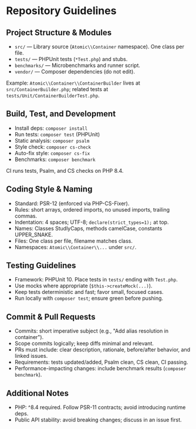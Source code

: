 # Repository Guidelines

## Project Structure & Modules

- `src/` — Library source (`Atomic\\Container` namespace). One class per file.
- `tests/` — PHPUnit tests (`*Test.php`) and stubs.
- `benchmarks/` — Microbenchmarks and runner script.
- `vendor/` — Composer dependencies (do not edit).

Example: `Atomic\\Container\\ContainerBuilder` lives at `src/ContainerBuilder.php`; related tests at `tests/Unit/ContainerBuilderTest.php`.

## Build, Test, and Development

- Install deps: `composer install`
- Run tests: `composer test` (PHPUnit)
- Static analysis: `composer psalm`
- Style check: `composer cs-check`
- Auto-fix style: `composer cs-fix`
- Benchmarks: `composer benchmark`

CI runs tests, Psalm, and CS checks on PHP 8.4.

## Coding Style & Naming

- Standard: PSR-12 (enforced via PHP-CS-Fixer).
- Rules: short arrays, ordered imports, no unused imports, trailing commas.
- Indentation: 4 spaces; UTF-8; `declare(strict_types=1);` at top.
- Names: Classes StudlyCaps, methods camelCase, constants UPPER_SNAKE.
- Files: One class per file, filename matches class.
- Namespaces: `Atomic\\Container\\...` under `src/`.

## Testing Guidelines

- Framework: PHPUnit 10. Place tests in `tests/` ending with `Test.php`.
- Use mocks where appropriate (`$this->createMock(...)`).
- Keep tests deterministic and fast; favor small, focused cases.
- Run locally with `composer test`; ensure green before pushing.

## Commit & Pull Requests

- Commits: short imperative subject (e.g., "Add alias resolution in container").
- Scope commits logically; keep diffs minimal and relevant.
- PRs must include: clear description, rationale, before/after behavior, and linked issues.
- Requirements: tests updated/added, Psalm clean, CS clean, CI passing.
- Performance-impacting changes: include benchmark results (`composer benchmark`).

## Additional Notes

- PHP: ^8.4 required. Follow PSR-11 contracts; avoid introducing runtime deps.
- Public API stability: avoid breaking changes; discuss in an issue first.
